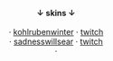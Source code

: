 <p align="center">
<b>↓ skins ↓</b><br>
<br>
  · <a href="https://github.com/utsuloli/skins/blob/main/kohlrubenwinter/kohlrubenwinter.md">kohlrubenwinter</a> · <a href="https://www.twitch.tv/kohlrubenwinter">twitch</a> <br>
  · <a href="https://gist.github.com/utsuloli/e49c009c0a2422c7db48d5f31ff295cf">sadnesswillsear</a> · <a href="https://www.twitch.tv/sadnesswiiisear">twitch</a> <br>
  · 
</p>
